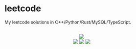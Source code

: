 # leetcode
My leetcode solutions in C++/Python/Rust/MySQL/TypeScript.

<div align="center">
<br/>
<img src="https://img.shields.io/badge/Solved-603/3157%20=%2019%25-blue.svg?style=flat-square" />
<br/>
<img src="https://img.shields.io/badge/Easy-256/795-5CB85D.svg?style=flat-square" />
<img src="https://img.shields.io/badge/Medium-268/1658-F0AE4E.svg?style=flat-square" />
<img src="https://img.shields.io/badge/Hard-79/704-D95450.svg?style=flat-square" />
</div>